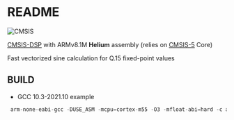 # README

![CMSIS](http://www.keil.com/pack/doc/CMSIS/General/html/CMSIS_Logo_Final.png)


[CMSIS-DSP](https://github.com/ARM-software/CMSIS-DSP) with ARMv8.1M **Helium** assembly (relies on [CMSIS-5](https://github.com/ARM-software/CMSIS_5) Core)


Fast vectorized sine calculation for Q.15 fixed-point values



## BUILD

 - GCC 10.3-2021.10 example

```cpp
 arm-none-eabi-gcc -DUSE_ASM -mcpu=cortex-m55 -O3 -mfloat-abi=hard -c arm_vsin_q15.c -o arm_vsin_q15.o -I .. -I$(CMSIS_DSP_ROOT)/PrivateInclude/ -I $(CMSIS_DSP_ROOT)/Include/ -I $(CMSIS_5_ROOT)/CMSIS/Core/Include/
 ```

